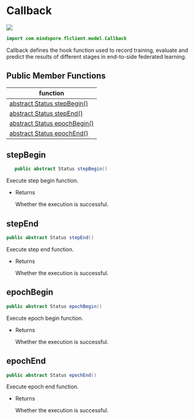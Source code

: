 # Callback

<a href="https://gitee.com/mindspore/docs/blob/master/docs/federated/docs/source_en/java_api_callback.md" target="_blank"><img src="https://mindspore-website.obs.cn-north-4.myhuaweicloud.com/website-images/master/resource/_static/logo_source_en.png"></a>

```java
import com.mindspore.flclient.model.Callback
```

Callback defines the hook function used to record training, evaluate and predict the results of different stages in end-to-side federated learning.

## Public Member Functions

| function                    |
| -------------------------------- |
| [abstract Status stepBegin()](#stepbegin) |
| [abstract Status stepEnd()](#stepend)   |
| [abstract Status epochBegin()](#epochbegin) |
| [abstract Status epochEnd()](#epochend) |

## stepBegin

```java
   public abstract Status stepBegin()
```

Execute step begin function.

- Returns

  Whether the execution is successful.

## stepEnd

```java
public abstract Status stepEnd()
```

Execute step end function.

- Returns

  Whether the execution is successful.

## epochBegin

```java
public abstract Status epochBegin()
```

Execute epoch begin function.

- Returns

  Whether the execution is successful.

## epochEnd

```java
public abstract Status epochEnd()
```

Execute epoch end function.

- Returns

  Whether the execution is successful.
